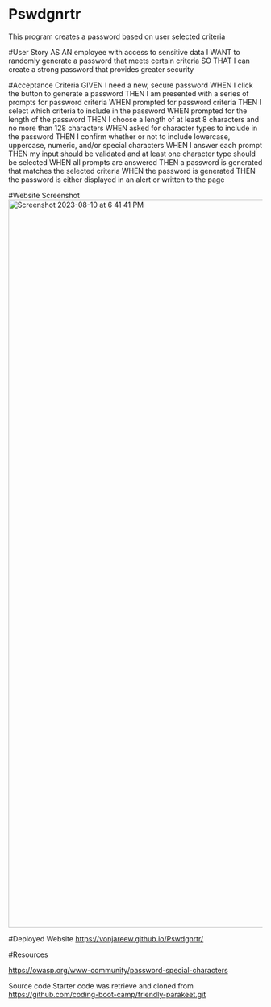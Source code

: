 # Pswdgnrtr
This program creates a password based on user selected criteria

#User Story
AS AN employee with access to sensitive data
I WANT to randomly generate a password that meets certain criteria
SO THAT I can create a strong password that provides greater security

#Acceptance Criteria
GIVEN I need a new, secure password
WHEN I click the button to generate a password
THEN I am presented with a series of prompts for password criteria
WHEN prompted for password criteria
THEN I select which criteria to include in the password
WHEN prompted for the length of the password
THEN I choose a length of at least 8 characters and no more than 128 characters
WHEN asked for character types to include in the password
THEN I confirm whether or not to include lowercase, uppercase, numeric, and/or special characters
WHEN I answer each prompt
THEN my input should be validated and at least one character type should be selected
WHEN all prompts are answered
THEN a password is generated that matches the selected criteria
WHEN the password is generated
THEN the password is either displayed in an alert or written to the page

#Website Screenshot
<img width="1440" alt="Screenshot 2023-08-10 at 6 41 41 PM" src="https://github.com/VonjareeW/Pswdgnrtr/assets/52430595/70852433-48bb-42bf-8d77-dc34312595f7">


#Deployed Website
https://vonjareew.github.io/Pswdgnrtr/



#Resources


https://owasp.org/www-community/password-special-characters

Source code
Starter code was retrieve and cloned from https://github.com/coding-boot-camp/friendly-parakeet.git
